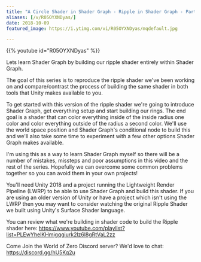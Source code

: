 ```yaml
---
title: "A Circle Shader in Shader Graph - Ripple in Shader Graph - Part 1"
aliases: [/v/R05OYXNDyas/]
date: 2018-10-09
featured_image: https://i.ytimg.com/vi/R05OYXNDyas/mqdefault.jpg

---
```


{{% youtube id="R05OYXNDyas" %}}

Lets learn Shader Graph by building our ripple shader entirely within Shader Graph.

The goal of this series is to reproduce the ripple shader we've been working on and compare/contrast the process of building the same shader in both tools that Unity makes available to you.

To get started with this version of the ripple shader we're going to introduce Shader Graph, get everything setup and start building our rings. The end goal is a shader that can color everything inside of the inside radius one color and color everything outside of the radius a second color. We'll use the world space position and Shader Graph's conditional node to build this and we'll also take some time to experiment with a few other options Shader Graph makes available.

I'm using this as a way to learn Shader Graph myself so there will be a number of mistakes, missteps and poor assumptions in this video and the rest of the series. Hopefully we can overcome some common problems together so you can avoid them in your own projects!

You'll need Unity 2018 and a project running the Lightweight Render Pipeline (LWRP) to be able to use Shader Graph and build this shader. If you are using an older version of Unity or have a project which isn't using the LWRP then you may want to consider watching the original Ripple Shader we built using Unity's Surface Shader language.

You can review what we're building in shader code to build the Ripple shader here: https://www.youtube.com/playlist?list=PLEwYhelKHmigqgiurk2lz6l8gRtVaL2zz

Come Join the World of Zero Discord server? We'd love to chat: https://discord.gg/hU5Kq2u